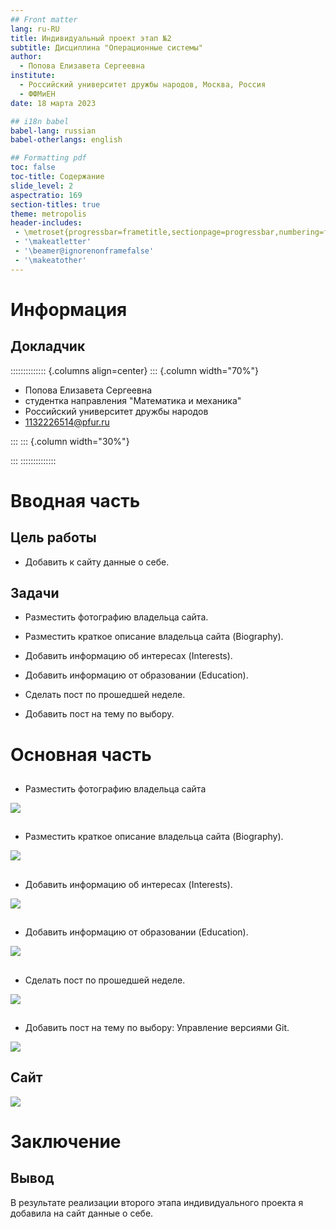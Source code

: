 ```yaml
---
## Front matter
lang: ru-RU
title: Индивидуальный проект этап №2
subtitle: Дисциплина "Операционные системы"
author:
  - Попова Елизавета Сергеевна
institute:
  - Российский университет дружбы народов, Москва, Россия
  - ФФМиЕН
date: 18 марта 2023

## i18n babel
babel-lang: russian
babel-otherlangs: english

## Formatting pdf
toc: false
toc-title: Содержание
slide_level: 2
aspectratio: 169
section-titles: true
theme: metropolis
header-includes:
 - \metroset{progressbar=frametitle,sectionpage=progressbar,numbering=fraction}
 - '\makeatletter'
 - '\beamer@ignorenonframefalse'
 - '\makeatother'
---
```


# Информация

## Докладчик

:::::::::::::: {.columns align=center}
::: {.column width="70%"}

  * Попова Елизавета Сергеевна
  * студентка направления "Математика и механика"
  * Российский университет дружбы народов
  * [1132226514@pfur.ru](1132226514@mail.ru)

:::
::: {.column width="30%"}



:::
::::::::::::::

# Вводная часть

## Цель работы

- Добавить к сайту данные о себе.

## Задачи

- Разместить фотографию владельца сайта.

- Разместить краткое описание владельца сайта (Biography).

- Добавить информацию об интересах (Interests).

- Добавить информацию от образовании (Education).

- Сделать пост по прошедшей неделе.

- Добавить пост на тему по выбору.

# Основная часть

## 

- Разместить фотографию владельца сайта

![](image/1.png)

## 

- Разместить краткое описание владельца сайта (Biography).

![](image/2.png)

## 

- Добавить информацию об интересах (Interests).

![](image/3.png)

## 

- Добавить информацию от образовании (Education).

![](image/4.png)

## 

- Сделать пост по прошедшей неделе.

![](image/5.png)

## 

- Добавить пост на тему по выбору: Управление версиями Git.

![](image/6.png)

## Сайт

![](image/8.png)

# Заключение

## Вывод

В результате реализации второго этапа индивидуального проекта я добавила на сайт данные о себе.




